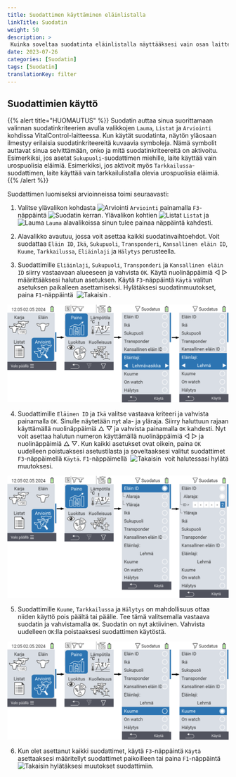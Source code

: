 ```yaml
---
title: Suodattimen käyttäminen eläinlistalla
linkTitle: Suodatin
weight: 50
description: >
 Kuinka soveltaa suodatinta eläinlistalla näyttääksesi vain osan laitteessa olevista eläimistä.
date: 2023-07-26
categories: [Suodatin]
tags: [Suodatin]
translationKey: filter
---
```

## Suodattimien käyttö

{{% alert title="HUOMAUTUS" %}}
Suodatin auttaa sinua suorittamaan valinnan suodatinkriteerien avulla valikkojen `Lauma`, `Listat` ja `Arviointi` kohdissa VitalControl-laitteessa. Kun käytät suodatinta, näytön yläosaan ilmestyy erilaisia suodatinkriteereitä kuvaavia symboleja. Nämä symbolit auttavat sinua selvittämään, onko ja mitä suodatinkriteereitä on aktivoitu. Esimerkiksi, jos asetat `Sukupuoli`-suodattimen miehille, laite käyttää vain urospuolisia eläimiä. Esimerkiksi, jos aktivoit myös `Tarkkailussa`-suodattimen, laite käyttää vain tarkkailulistalla olevia urospuolisia eläimiä.
{{% /alert %}}

Suodattimen luomiseksi arvioinneissa toimi seuraavasti:

1. Valitse ylävalikon kohdasta <img src="/icons/main/evaluation.svg" width="50" align="bottom" alt="Arviointi" /> `Arviointi` painamalla `F3`-näppäintä <img src="/icons/footer/filter.svg" width="25" align="bottom" alt="Suodatin" /> kerran. Ylävalikon kohtien <img src="/icons/main/lists.svg" width="28" align="bottom" alt="Listat" /> `Listat` ja <img src="/icons/main/herd.svg" width="60" align="bottom" alt="Lauma" /> `Lauma` alavalikoissa sinun tulee painaa näppäintä kahdesti.

2. Alavalikko avautuu, jossa voit asettaa kaikki suodatinvaihtoehdot. Voit suodattaa `Eläin ID`, `Ikä`, `Sukupuoli`, `Transponderi`, `Kansallinen eläin ID`, `Kuume`, `Tarkkailussa`, `Eliäinlaji` ja `Hälytys` perusteella.

3. Suodattimille `Eliäinlaji`, `Sukupuoli`, `Transponderi` ja `Kansallinen eläin ID` siirry vastaavaan alueeseen ja vahvista `OK`. Käytä nuolinäppäimiä ◁ ▷ määrittääksesi halutun asetuksen. Käytä `F3`-näppäintä `Käytä` valitun asetuksen paikalleen asettamiseksi. Hylätäksesi suodatinmuutokset, paina `F1`-näppäintä &nbsp;<img src="/icons/footer/exit.svg" width="25" align="bottom" alt="Takaisin" />&nbsp;.

![VitalControl: valikon Arviointi Luo suodatin](images/filter.png "Luo suodatin")

4. Suodattimille `Eläimen ID` ja `Ikä` valitse vastaava kriteeri ja vahvista painamalla `OK`. Sinulle näytetään nyt ala- ja yläraja. Siirry haluttuun rajaan käyttämällä nuolinäppäimiä △ ▽ ja vahvista painamalla `OK` kahdesti. Nyt voit asettaa halutun numeron käyttämällä nuolinäppäimiä ◁ ▷ ja nuolinäppäimiä △ ▽. Kun kaikki asetukset ovat oikein, paina `OK` uudelleen poistuaksesi asetustilasta ja soveltaaksesi valitut suodattimet `F3`-näppäimellä `Käytä`. `F1`-näppäimellä &nbsp;<img src="/icons/footer/exit.svg" width="25" align="bottom" alt="Takaisin" />&nbsp; voit halutessasi hylätä muutoksesi.

![VitalControl: valikon Arviointi Luo suodatin](images/filter2.png "Luo suodatin")

5. Suodattimille `Kuume`, `Tarkkailussa` ja `Hälytys` on mahdollisuus ottaa niiden käyttö pois päältä tai päälle. Tee tämä valitsemalla vastaava suodatin ja vahvistamalla `OK`. Suodatin on nyt aktiivinen. Vahvista uudelleen `OK`:lla poistaaksesi suodattimen käytöstä.

![VitalControl: valikon Arviointi Luo suodatin](images/filter3.png "Luo suodatin")

6. Kun olet asettanut kaikki suodattimet, käytä `F3`-näppäintä `Käytä` asettaaksesi määritellyt suodattimet paikoilleen tai paina `F1`-näppäintä <img src="/icons/footer/exit.svg" width="25" align="bottom" alt="Takaisin" /> hylätäksesi muutokset suodattimiin.
